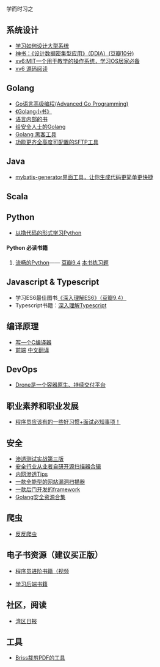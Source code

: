 # 
学而时习之

## 系统设计
* [学习如何设计大型系统](https://github.com/donnemartin/system-design-primer)
* [神书：《设计数据密集型应用》（DDIA）(豆瓣10分)](https://github.com/Vonng/ddia)
* [xv6:MIT一个用于教学的操作系统，学习OS居家必备](https://github.com/mit-pdos/xv6-public)
* [xv6 源码阅读](https://hehao98.github.io/posts/2019/03/xv6-1/)


## Golang
* [Go语言高级编程(Advanced Go Programming)](https://chai2010.cn/advanced-go-programming-book/)
* [《Golang小书》](https://www.openmymind.net/assets/go/go.pdf)
* [语言内部的书](https://github.com/teh-cmc/go-internals)
* [给安全人士的Golang](https://github.com/parsiya/Hacking-with-Go/)
* [Golang 黑客工具](https://github.com/dreddsa5dies/goHackTools)
* [功能更齐全高度可配置的SFTP工具](https://github.com/drakkan/sftpgo)

## Java
* [mybatis-generator界面工具，让你生成代码更简单更快捷](https://github.com/zouzg/mybatis-generator-gui)

## Scala



## Python

* [以撸代码的形式学习Python](https://github.com/xianhu/LearnPython)

#### Python 必读书籍
1. [流畅的Python](https://u.jd.com/hpY2fZ)—— [豆瓣9.4](https://book.douban.com/subject/27028517/) [本书练习题](https://github.com/fluentpython/example-code)



## Javascript & Typescript

* 学习ES6最佳图书[《深入理解ES6》（豆瓣9.4）](https://book.douban.com/subject/27072230/)
* Typescript书籍：[深入理解Typescript](https://jkchao.github.io/typescript-book-chinese/)

##  编译原理
* [写一个C编译器](https://norasandler.com/archive/)
* [前端](https://dickgrune.com/Books/PTAPG_1st_Edition/BookBody.pdf) [中文翻译](https://github.com/duguying/parsing-techniques)



## DevOps
* [Drone是一个容器原生、持续交付平台](https://github.com/drone/drone)

## 职业素养和职业发展
* [程序员应该有的一些好习惯+面试必知事项！](https://github.com/Snailclimb/programmer-advancement)

## 安全
* [渗透测试实战第三版](https://github.com/Snowming04/The-Hacker-Playbook-3-Translation)
* [安全行业从业者自研开源扫描器合辑](https://github.com/We5ter/Scanners-Box)
* [内网渗透Tips](https://github.com/Ridter/Intranet_Penetration_Tips)
* [一款全能型的网站漏洞扫描器](https://github.com/w-digital-scanner/w9scan)
* [一款后门开发的framework](https://github.com/operatorequals/covertutils)
* [Golang安全资源合集](https://github.com/re4lity/Hacking-With-Golang)

## 爬虫
* [反反爬虫](https://github.com/luyishisi/Anti-Anti-Spider)

## 电子书资源（建议买正版）

* [程序员进阶书籍（视频](https://github.com/jiankunking/books-recommendation)

* [学习后端书籍](https://github.com/niuxinghua/SpringBooks)

## 社区，阅读

* [湾区日报](https://wanqu.co/)

## 工具
* [Briss裁剪PDF的工具](https://github.com/mbaeuerle/Briss-2.0)

